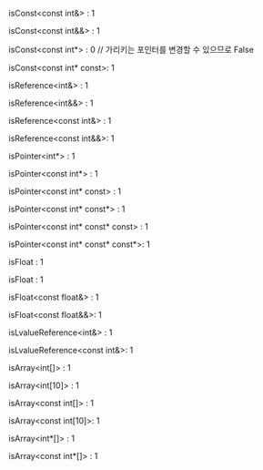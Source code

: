 isConst<const int&>      : 1

isConst<const int&&>     : 1

isConst<const int*>      : 0    // 가리키는 포인터를 변경할 수 있으므로 False

isConst<const int* const>: 1

isReference<int&>       : 1

isReference<int&&>      : 1

isReference<const int&> : 1

isReference<const int&&>: 1


isPointer<int*>                    : 1

isPointer<const int*>              : 1

isPointer<const int* const>        : 1

isPointer<const int* const*>       : 1

isPointer<const int* const* const> : 1

isPointer<const int* const* const*>: 1


isFloat<float>        : 1

isFloat<const float>  : 1

isFloat<const float&> : 1

isFloat<const float&&>: 1


isLvalueReference<int&>      : 1

isLvalueReference<const int&>: 1


isArray<int[]>        : 1

isArray<int[10]>      : 1

isArray<const int[]>  : 1

isArray<const int[10]>: 1

isArray<int*[]>       : 1

isArray<const int*[]> : 1
